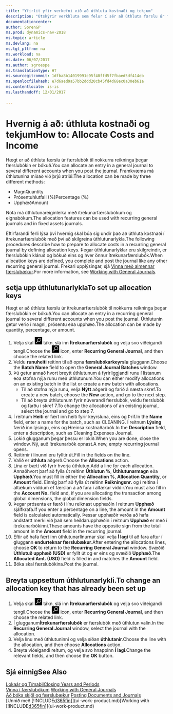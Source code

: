 ```yaml
---
title: "Yfirlit yfir verkefni við að úthluta kostnaði og tekjum"
description: "Útskýrir verkhluta sem felur í sér að úthluta færslu úr færslubók til nokkurra reikninga þegar færslubókin er bókuð."
documentationcenter: 
author: SorenGP
ms.prod: dynamics-nav-2018
ms.topic: article
ms.devlang: na
ms.tgt_pltfrm: na
ms.workload: na
ms.date: 06/07/2017
ms.author: sgroespe
ms.translationtype: HT
ms.sourcegitcommit: 1dfba8b14019991c95f40ffd5f7fbaed5df414eb
ms.openlocfilehash: e7d6aed9a57bb2ddd20cb45fd4d68ec0a30eb61a
ms.contentlocale: is-is
ms.lasthandoff: 12/01/2017

---
```

# <a name="how-to-allocate-costs-and-income"></a><span data-ttu-id="670e5-103">Hvernig á að: úthluta kostnaði og tekjum</span><span class="sxs-lookup"><span data-stu-id="670e5-103">How to: Allocate Costs and Income</span></span>
<span data-ttu-id="670e5-104">Hægt er að úthluta færslu úr færslubók til nokkurra reikninga þegar færslubókin er bókuð.</span><span class="sxs-lookup"><span data-stu-id="670e5-104">You can allocate an entry in a general journal to several different accounts when you post the journal.</span></span> <span data-ttu-id="670e5-105">Framkvæma má úthlutunina miðað við þrjú atriði:</span><span class="sxs-lookup"><span data-stu-id="670e5-105">The allocation can be made by three different methods:</span></span>

* <span data-ttu-id="670e5-106">Magn</span><span class="sxs-lookup"><span data-stu-id="670e5-106">Quantity</span></span>
* <span data-ttu-id="670e5-107">Prósentuhlutfall (%)</span><span class="sxs-lookup"><span data-stu-id="670e5-107">Percentage (%)</span></span>
* <span data-ttu-id="670e5-108">Upphæð</span><span class="sxs-lookup"><span data-stu-id="670e5-108">Amount</span></span>

<span data-ttu-id="670e5-109">Nota má úthlutunareiginleika með ítrekunarfærslubókum og eignabókum.</span><span class="sxs-lookup"><span data-stu-id="670e5-109">The allocation features can be used with recurring general journals and in fixed assets journals.</span></span>
<!--You can also distribute the cost or revenue of a line to an intercompany partner when you post a sales or purchase document. When you post the document, a line will be posted in your general journal, and a corresponding line will be created in the intercompany outbox.-->

<span data-ttu-id="670e5-110">Eftirfarandi ferli lýsa því hvernig skal búa sig undir það að úthluta kostnaði í ítrekunarfærslubók með því að skilgreina úthlutunarlykla.</span><span class="sxs-lookup"><span data-stu-id="670e5-110">The following procedures describe how to prepare to allocate costs in a recurring general journal by defining allocation keys.</span></span> <span data-ttu-id="670e5-111">Þegar úthlutunarlyklar eru skilgreindir, er færslubókin kláruð og bókuð eins og hver önnur ítrekunarfærslubók.</span><span class="sxs-lookup"><span data-stu-id="670e5-111">When allocation keys are defined, you complete and post the journal like any other recurring general journal.</span></span> <span data-ttu-id="670e5-112">Frekari upplýsingar, sjá [Vinna með almennar færslubækur](ui-work-general-journals.md).</span><span class="sxs-lookup"><span data-stu-id="670e5-112">For more information, see [Working with General Journals](ui-work-general-journals.md).</span></span>

## <a name="to-set-up-allocation-keys"></a><span data-ttu-id="670e5-113">setja upp úthlutunarlykla</span><span class="sxs-lookup"><span data-stu-id="670e5-113">To set up allocation keys</span></span>
<span data-ttu-id="670e5-114">Hægt er að úthluta færslu úr ítrekunarfærslubók til nokkurra reikninga þegar færslubókin er bókuð.</span><span class="sxs-lookup"><span data-stu-id="670e5-114">You can allocate an entry in a recurring general journal to several different accounts when you post the journal.</span></span> <span data-ttu-id="670e5-115">Úthlutunin getur verið í magni, prósentu eða upphæð.</span><span class="sxs-lookup"><span data-stu-id="670e5-115">The allocation can be made by quantity, percentage, or amount.</span></span>
1. <span data-ttu-id="670e5-116">Velja skal ![Leit að síðu eða skýrslu](media/ui-search/search_small.png "Leit að síðu eða skýrslu táknið") tákn, slá inn **Ítrekunarfærslubók** og velja svo viðeigandi tengil.</span><span class="sxs-lookup"><span data-stu-id="670e5-116">Choose the ![Search for Page or Report](media/ui-search/search_small.png "Search for Page or Report icon") icon, enter **Recurring General Journal**, and then choose the related link.</span></span>
2. <span data-ttu-id="670e5-117">Veldu **runuheiti** reitinn til að opna **færslubókarkeyrslu** gluggann.</span><span class="sxs-lookup"><span data-stu-id="670e5-117">Choose the **Batch Name** field to open the **General Journal Batches** window.</span></span>
3. <span data-ttu-id="670e5-118">Þú getur annað hvort breytt úthlutunum á fyrirliggjandi runu í listanum eða stofna nýja runu með úthlutunum.</span><span class="sxs-lookup"><span data-stu-id="670e5-118">You can either modify allocations on an existing batch in the list or create a new batch with allocations.</span></span>
   * <span data-ttu-id="670e5-119">Til að stofna nýja runu, velja **Nýtt** aðgerð og farið á næsta skref.</span><span class="sxs-lookup"><span data-stu-id="670e5-119">To create a new batch, choose the **New** action, and go to the next step.</span></span>
   * <span data-ttu-id="670e5-120">Til að breyta úthlutunum fyrir núverandi færslubók, veldu færslubók og farðu í skref 7.</span><span class="sxs-lookup"><span data-stu-id="670e5-120">To change the allocations of an existing journal, select the journal and go to step 7.</span></span>    
4. <span data-ttu-id="670e5-121">Í reitnum **Heiti** er fært inn heiti fyrir keyrsluna, eins og Þrif.</span><span class="sxs-lookup"><span data-stu-id="670e5-121">In the **Name** field, enter a name for the batch, such as CLEANING.</span></span> <span data-ttu-id="670e5-122">Í reitnum **Lýsing** færið inn lýsingu, eins og Hreinsa kostnaðarbók.</span><span class="sxs-lookup"><span data-stu-id="670e5-122">In the **Description** field, enter a description, such as Cleaning Expenses Journal.</span></span>
5. <span data-ttu-id="670e5-123">Lokið glugganum þegar þessu er lokið.</span><span class="sxs-lookup"><span data-stu-id="670e5-123">When you are done, close the window.</span></span> <span data-ttu-id="670e5-124">Ný, auð ítrekunarbók opnast.</span><span class="sxs-lookup"><span data-stu-id="670e5-124">A new, empty recurring journal opens.</span></span>
6. <span data-ttu-id="670e5-125">Reitirnir í línunni eru fylltir út.</span><span class="sxs-lookup"><span data-stu-id="670e5-125">Fill in the fields on the line.</span></span>
7. <span data-ttu-id="670e5-126">Valið er **úthluta** aðgerð.</span><span class="sxs-lookup"><span data-stu-id="670e5-126">Choose the **Allocations** action.</span></span>
8. <span data-ttu-id="670e5-127">Lína er bætt við fyrir hverja úthlutun.</span><span class="sxs-lookup"><span data-stu-id="670e5-127">Add a line for each allocation.</span></span> <span data-ttu-id="670e5-128">Annaðhvort þarf að fylla út reitinn **Úthlutun %**, **Úthlutunarmagn** eða **Upphæð**.</span><span class="sxs-lookup"><span data-stu-id="670e5-128">You must fill in either the **Allocation %**, **Allocation Quantity**, or **Amount** field.</span></span> <span data-ttu-id="670e5-129">Einnig þarf að fylla út reitinn **Reikningsnr.** og í reitina í altækum víddum ef færslan á að fara í altækar víddir.</span><span class="sxs-lookup"><span data-stu-id="670e5-129">You must also fill in the **Account No.** field and, if you are allocating the transaction among global dimensions, the global dimension fields.</span></span>
9. <span data-ttu-id="670e5-130">Þegar prósenta er færð í línu reiknast upphæðin í reitnum **Upphæð** sjálfkrafa.</span><span class="sxs-lookup"><span data-stu-id="670e5-130">If you enter a percentage on a line, the amount in the **Amount** field is calculated automatically.</span></span> <span data-ttu-id="670e5-131">Þessar upphæðir verða að hafa andstætt merki við það sem heildarupphæðin í reitnum **Upphæð** er með í ítrekunarbókinni.</span><span class="sxs-lookup"><span data-stu-id="670e5-131">These amounts have the opposite sign from the total amount in the **Amount** field in the recurring journal.</span></span>
10. <span data-ttu-id="670e5-132">Eftir að hafa fært inn úthlutunarlínurnar skal velja **Í lagi** til að fara aftur í gluggann **endurteknar færslubækur**.</span><span class="sxs-lookup"><span data-stu-id="670e5-132">After entering the allocations lines, choose **OK** to return to the **Recurring General Journal** window.</span></span> <span data-ttu-id="670e5-133">Svæðið **Úthlutuð upphæð (USD)** er fyllt út og er eins og svæðið **Upphæð**.</span><span class="sxs-lookup"><span data-stu-id="670e5-133">The **Allocated Amt. (USD)** field is filled in and matches the **Amount** field.</span></span>
11. <span data-ttu-id="670e5-134">Bóka skal færslubókina.</span><span class="sxs-lookup"><span data-stu-id="670e5-134">Post the journal.</span></span>

## <a name="to-change-an-allocation-key-that-has-already-been-set-up"></a><span data-ttu-id="670e5-135">Breyta uppsettum úthlutunarlykli.</span><span class="sxs-lookup"><span data-stu-id="670e5-135">To change an allocation key that has already been set up</span></span>
1. <span data-ttu-id="670e5-136">Velja skal ![Leit að síðu eða skýrslu](media/ui-search/search_small.png "Leit að síðu eða skýrslu táknið") tákn, slá inn **Ítrekunarfærslubók** og velja svo viðeigandi tengil.</span><span class="sxs-lookup"><span data-stu-id="670e5-136">Choose the ![Search for Page or Report](media/ui-search/search_small.png "Search for Page or Report icon") icon, enter **Recurring General Journal**, and then choose the related link.</span></span>
2. <span data-ttu-id="670e5-137">Í glugganum**Ítrekunarfærslubók** er færslubók með úthlutun valin.</span><span class="sxs-lookup"><span data-stu-id="670e5-137">In the **Recurring General Journal** window, select the journal with the allocation.</span></span>
3. <span data-ttu-id="670e5-138">Velja línu með úthlutuninni og velja síðan **úthlutanir**.</span><span class="sxs-lookup"><span data-stu-id="670e5-138">Choose the line with the allocation, and then choose **Allocations** action.</span></span>
4. <span data-ttu-id="670e5-139">Breyta viðeigandi reitum, og velja svo hnappinn **Í lagi**.</span><span class="sxs-lookup"><span data-stu-id="670e5-139">Change the relevant fields, and then choose the **OK** button.</span></span>

## <a name="see-also"></a><span data-ttu-id="670e5-140">Sjá einnig</span><span class="sxs-lookup"><span data-stu-id="670e5-140">See Also</span></span>
[<span data-ttu-id="670e5-141">Lokaár og Tímabil</span><span class="sxs-lookup"><span data-stu-id="670e5-141">Closing Years and Periods</span></span>](year-close-years-periods.md)  
<span data-ttu-id="670e5-142">[Vinna í færslubókum](ui-work-general-journals.md)  </span><span class="sxs-lookup"><span data-stu-id="670e5-142">[Working with General Journals](ui-work-general-journals.md)  </span></span>  
<span data-ttu-id="670e5-143">[Að bóka skjöl og færslubækur](ui-post-documents-journals.md)  </span><span class="sxs-lookup"><span data-stu-id="670e5-143">[Posting Documents and Journals](ui-post-documents-journals.md)  </span></span>  
<span data-ttu-id="670e5-144">[Unnið með [!INCLUDE[d365fin](includes/d365fin_md.md)]](ui-work-product.md)</span><span class="sxs-lookup"><span data-stu-id="670e5-144">[Working with [!INCLUDE[d365fin](includes/d365fin_md.md)]](ui-work-product.md)</span></span>

